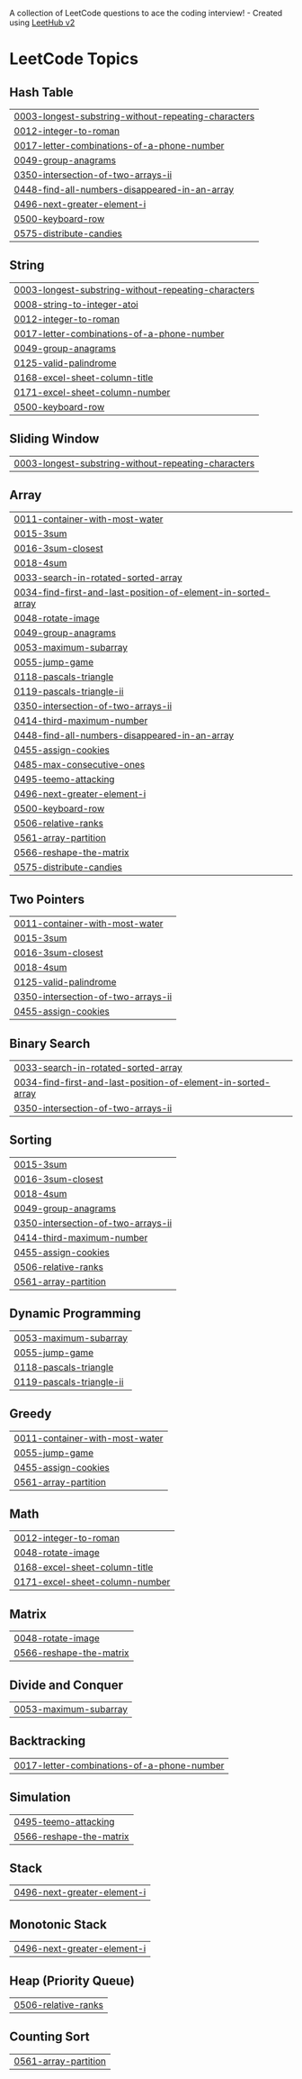 A collection of LeetCode questions to ace the coding interview! - Created using [LeetHub v2](https://github.com/arunbhardwaj/LeetHub-2.0)
<!---LeetCode Topics Start-->
# LeetCode Topics
## Hash Table
|  |
| ------- |
| [0003-longest-substring-without-repeating-characters](https://github.com/vaibhav639/Leetcode/tree/master/0003-longest-substring-without-repeating-characters) |
| [0012-integer-to-roman](https://github.com/vaibhav639/Leetcode/tree/master/0012-integer-to-roman) |
| [0017-letter-combinations-of-a-phone-number](https://github.com/vaibhav639/Leetcode/tree/master/0017-letter-combinations-of-a-phone-number) |
| [0049-group-anagrams](https://github.com/vaibhav639/Leetcode/tree/master/0049-group-anagrams) |
| [0350-intersection-of-two-arrays-ii](https://github.com/vaibhav639/Leetcode/tree/master/0350-intersection-of-two-arrays-ii) |
| [0448-find-all-numbers-disappeared-in-an-array](https://github.com/vaibhav639/Leetcode/tree/master/0448-find-all-numbers-disappeared-in-an-array) |
| [0496-next-greater-element-i](https://github.com/vaibhav639/Leetcode/tree/master/0496-next-greater-element-i) |
| [0500-keyboard-row](https://github.com/vaibhav639/Leetcode/tree/master/0500-keyboard-row) |
| [0575-distribute-candies](https://github.com/vaibhav639/Leetcode/tree/master/0575-distribute-candies) |
## String
|  |
| ------- |
| [0003-longest-substring-without-repeating-characters](https://github.com/vaibhav639/Leetcode/tree/master/0003-longest-substring-without-repeating-characters) |
| [0008-string-to-integer-atoi](https://github.com/vaibhav639/Leetcode/tree/master/0008-string-to-integer-atoi) |
| [0012-integer-to-roman](https://github.com/vaibhav639/Leetcode/tree/master/0012-integer-to-roman) |
| [0017-letter-combinations-of-a-phone-number](https://github.com/vaibhav639/Leetcode/tree/master/0017-letter-combinations-of-a-phone-number) |
| [0049-group-anagrams](https://github.com/vaibhav639/Leetcode/tree/master/0049-group-anagrams) |
| [0125-valid-palindrome](https://github.com/vaibhav639/Leetcode/tree/master/0125-valid-palindrome) |
| [0168-excel-sheet-column-title](https://github.com/vaibhav639/Leetcode/tree/master/0168-excel-sheet-column-title) |
| [0171-excel-sheet-column-number](https://github.com/vaibhav639/Leetcode/tree/master/0171-excel-sheet-column-number) |
| [0500-keyboard-row](https://github.com/vaibhav639/Leetcode/tree/master/0500-keyboard-row) |
## Sliding Window
|  |
| ------- |
| [0003-longest-substring-without-repeating-characters](https://github.com/vaibhav639/Leetcode/tree/master/0003-longest-substring-without-repeating-characters) |
## Array
|  |
| ------- |
| [0011-container-with-most-water](https://github.com/vaibhav639/Leetcode/tree/master/0011-container-with-most-water) |
| [0015-3sum](https://github.com/vaibhav639/Leetcode/tree/master/0015-3sum) |
| [0016-3sum-closest](https://github.com/vaibhav639/Leetcode/tree/master/0016-3sum-closest) |
| [0018-4sum](https://github.com/vaibhav639/Leetcode/tree/master/0018-4sum) |
| [0033-search-in-rotated-sorted-array](https://github.com/vaibhav639/Leetcode/tree/master/0033-search-in-rotated-sorted-array) |
| [0034-find-first-and-last-position-of-element-in-sorted-array](https://github.com/vaibhav639/Leetcode/tree/master/0034-find-first-and-last-position-of-element-in-sorted-array) |
| [0048-rotate-image](https://github.com/vaibhav639/Leetcode/tree/master/0048-rotate-image) |
| [0049-group-anagrams](https://github.com/vaibhav639/Leetcode/tree/master/0049-group-anagrams) |
| [0053-maximum-subarray](https://github.com/vaibhav639/Leetcode/tree/master/0053-maximum-subarray) |
| [0055-jump-game](https://github.com/vaibhav639/Leetcode/tree/master/0055-jump-game) |
| [0118-pascals-triangle](https://github.com/vaibhav639/Leetcode/tree/master/0118-pascals-triangle) |
| [0119-pascals-triangle-ii](https://github.com/vaibhav639/Leetcode/tree/master/0119-pascals-triangle-ii) |
| [0350-intersection-of-two-arrays-ii](https://github.com/vaibhav639/Leetcode/tree/master/0350-intersection-of-two-arrays-ii) |
| [0414-third-maximum-number](https://github.com/vaibhav639/Leetcode/tree/master/0414-third-maximum-number) |
| [0448-find-all-numbers-disappeared-in-an-array](https://github.com/vaibhav639/Leetcode/tree/master/0448-find-all-numbers-disappeared-in-an-array) |
| [0455-assign-cookies](https://github.com/vaibhav639/Leetcode/tree/master/0455-assign-cookies) |
| [0485-max-consecutive-ones](https://github.com/vaibhav639/Leetcode/tree/master/0485-max-consecutive-ones) |
| [0495-teemo-attacking](https://github.com/vaibhav639/Leetcode/tree/master/0495-teemo-attacking) |
| [0496-next-greater-element-i](https://github.com/vaibhav639/Leetcode/tree/master/0496-next-greater-element-i) |
| [0500-keyboard-row](https://github.com/vaibhav639/Leetcode/tree/master/0500-keyboard-row) |
| [0506-relative-ranks](https://github.com/vaibhav639/Leetcode/tree/master/0506-relative-ranks) |
| [0561-array-partition](https://github.com/vaibhav639/Leetcode/tree/master/0561-array-partition) |
| [0566-reshape-the-matrix](https://github.com/vaibhav639/Leetcode/tree/master/0566-reshape-the-matrix) |
| [0575-distribute-candies](https://github.com/vaibhav639/Leetcode/tree/master/0575-distribute-candies) |
## Two Pointers
|  |
| ------- |
| [0011-container-with-most-water](https://github.com/vaibhav639/Leetcode/tree/master/0011-container-with-most-water) |
| [0015-3sum](https://github.com/vaibhav639/Leetcode/tree/master/0015-3sum) |
| [0016-3sum-closest](https://github.com/vaibhav639/Leetcode/tree/master/0016-3sum-closest) |
| [0018-4sum](https://github.com/vaibhav639/Leetcode/tree/master/0018-4sum) |
| [0125-valid-palindrome](https://github.com/vaibhav639/Leetcode/tree/master/0125-valid-palindrome) |
| [0350-intersection-of-two-arrays-ii](https://github.com/vaibhav639/Leetcode/tree/master/0350-intersection-of-two-arrays-ii) |
| [0455-assign-cookies](https://github.com/vaibhav639/Leetcode/tree/master/0455-assign-cookies) |
## Binary Search
|  |
| ------- |
| [0033-search-in-rotated-sorted-array](https://github.com/vaibhav639/Leetcode/tree/master/0033-search-in-rotated-sorted-array) |
| [0034-find-first-and-last-position-of-element-in-sorted-array](https://github.com/vaibhav639/Leetcode/tree/master/0034-find-first-and-last-position-of-element-in-sorted-array) |
| [0350-intersection-of-two-arrays-ii](https://github.com/vaibhav639/Leetcode/tree/master/0350-intersection-of-two-arrays-ii) |
## Sorting
|  |
| ------- |
| [0015-3sum](https://github.com/vaibhav639/Leetcode/tree/master/0015-3sum) |
| [0016-3sum-closest](https://github.com/vaibhav639/Leetcode/tree/master/0016-3sum-closest) |
| [0018-4sum](https://github.com/vaibhav639/Leetcode/tree/master/0018-4sum) |
| [0049-group-anagrams](https://github.com/vaibhav639/Leetcode/tree/master/0049-group-anagrams) |
| [0350-intersection-of-two-arrays-ii](https://github.com/vaibhav639/Leetcode/tree/master/0350-intersection-of-two-arrays-ii) |
| [0414-third-maximum-number](https://github.com/vaibhav639/Leetcode/tree/master/0414-third-maximum-number) |
| [0455-assign-cookies](https://github.com/vaibhav639/Leetcode/tree/master/0455-assign-cookies) |
| [0506-relative-ranks](https://github.com/vaibhav639/Leetcode/tree/master/0506-relative-ranks) |
| [0561-array-partition](https://github.com/vaibhav639/Leetcode/tree/master/0561-array-partition) |
## Dynamic Programming
|  |
| ------- |
| [0053-maximum-subarray](https://github.com/vaibhav639/Leetcode/tree/master/0053-maximum-subarray) |
| [0055-jump-game](https://github.com/vaibhav639/Leetcode/tree/master/0055-jump-game) |
| [0118-pascals-triangle](https://github.com/vaibhav639/Leetcode/tree/master/0118-pascals-triangle) |
| [0119-pascals-triangle-ii](https://github.com/vaibhav639/Leetcode/tree/master/0119-pascals-triangle-ii) |
## Greedy
|  |
| ------- |
| [0011-container-with-most-water](https://github.com/vaibhav639/Leetcode/tree/master/0011-container-with-most-water) |
| [0055-jump-game](https://github.com/vaibhav639/Leetcode/tree/master/0055-jump-game) |
| [0455-assign-cookies](https://github.com/vaibhav639/Leetcode/tree/master/0455-assign-cookies) |
| [0561-array-partition](https://github.com/vaibhav639/Leetcode/tree/master/0561-array-partition) |
## Math
|  |
| ------- |
| [0012-integer-to-roman](https://github.com/vaibhav639/Leetcode/tree/master/0012-integer-to-roman) |
| [0048-rotate-image](https://github.com/vaibhav639/Leetcode/tree/master/0048-rotate-image) |
| [0168-excel-sheet-column-title](https://github.com/vaibhav639/Leetcode/tree/master/0168-excel-sheet-column-title) |
| [0171-excel-sheet-column-number](https://github.com/vaibhav639/Leetcode/tree/master/0171-excel-sheet-column-number) |
## Matrix
|  |
| ------- |
| [0048-rotate-image](https://github.com/vaibhav639/Leetcode/tree/master/0048-rotate-image) |
| [0566-reshape-the-matrix](https://github.com/vaibhav639/Leetcode/tree/master/0566-reshape-the-matrix) |
## Divide and Conquer
|  |
| ------- |
| [0053-maximum-subarray](https://github.com/vaibhav639/Leetcode/tree/master/0053-maximum-subarray) |
## Backtracking
|  |
| ------- |
| [0017-letter-combinations-of-a-phone-number](https://github.com/vaibhav639/Leetcode/tree/master/0017-letter-combinations-of-a-phone-number) |
## Simulation
|  |
| ------- |
| [0495-teemo-attacking](https://github.com/vaibhav639/Leetcode/tree/master/0495-teemo-attacking) |
| [0566-reshape-the-matrix](https://github.com/vaibhav639/Leetcode/tree/master/0566-reshape-the-matrix) |
## Stack
|  |
| ------- |
| [0496-next-greater-element-i](https://github.com/vaibhav639/Leetcode/tree/master/0496-next-greater-element-i) |
## Monotonic Stack
|  |
| ------- |
| [0496-next-greater-element-i](https://github.com/vaibhav639/Leetcode/tree/master/0496-next-greater-element-i) |
## Heap (Priority Queue)
|  |
| ------- |
| [0506-relative-ranks](https://github.com/vaibhav639/Leetcode/tree/master/0506-relative-ranks) |
## Counting Sort
|  |
| ------- |
| [0561-array-partition](https://github.com/vaibhav639/Leetcode/tree/master/0561-array-partition) |
<!---LeetCode Topics End-->